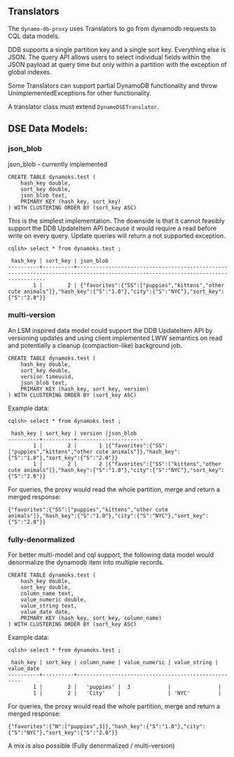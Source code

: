 ## Translators

The `dynamo-db-proxy` uses Translators to go from dynamodb requests to CQL data models.

DDB supports a single partition key and a single sort key. Everything else is JSON. The query API allows users to select individual fields within the JSON payload at query time but only within a partition with the exception of global indexes.

Some Translators can support partial DynamoDB functionality and throw UnimplementedExceptions for other functionality.

A translator class must extend `DynamoDSETranslator`.

## DSE Data Models:

### json_blob

json_blob - currently implemented

```
CREATE TABLE dynamoks.test (
    hash_key double,
    sort_key double,
    json_blob text,
    PRIMARY KEY (hash_key, sort_key)
) WITH CLUSTERING ORDER BY (sort_key ASC)
```

This is the simplest implementation. The downside is that it cannot feasibly support the DDB UpdateItem API because it would require a read before write on every query. Update queries will return a not supported exception.
```
cqlsh> select * from dynamoks.test ;

 hash_key | sort_key | json_blob
----------+----------+----------------------------------------------------------------------------------------------------------------------------------
        1 |        2 | {"favorites":{"SS":["puppies","kittens","other cute animals"]},"hash_key":{"S":"1.0"},"city":{"S":"NYC"},"sort_key":{"S":"2.0"}}

```
### multi-version
An LSM inspired data model could support the DDB UpdateItem API by versioning updates and using client implemented LWW semantics on read and potentially a cleanup (compaction-like) background job. 
```
CREATE TABLE dynamoks.test (
    hash_key double,
    sort_key double,
    version timeuuid,
    json_blob text,
    PRIMARY KEY (hash_key, sort_key, version)
) WITH CLUSTERING ORDER BY (sort_key ASC)
```

Example data:
```
cqlsh> select * from dynamoks.test ;

 hash_key | sort_key | version |json_blob
----------+----------+---------------------
        1 |        2 |       1 |{"favorites":{"SS":["puppies","kittens","other cute animals"]},"hash_key":{"S":"1.0"},"sort_key":{"S":"2.0"}}
        1 |        2 |       2 |{"favorites":{"SS":["kittens","other cute animals"]},"hash_key":{"S":"1.0"},"city":{"S":"NYC"},"sort_key":{"S":"2.0"}}
```

For queries, the proxy would read the whole partition, merge and return a merged response:
```
{"favorites":{"SS":["puppies","kittens","other cute animals"]},"hash_key":{"S":"1.0"},"city":{"S":"NYC"},"sort_key":{"S":"2.0"}}
```



### fully-denormalized
For better multi-model and cql support, the following data model would denormalize the dynamodb item into multiple records. 
```
CREATE TABLE dynamoks.test (
    hash_key double,
    sort_key double,
    column_name text,
    value_numeric double,
    value_string text,
    value_date date,
    PRIMARY KEY (hash_key, sort_key, column_name)
) WITH CLUSTERING ORDER BY (sort_key ASC)
```

Example data:
```
cqlsh> select * from dynamoks.test ;

 hash_key | sort_key | column_name | value_numeric | value_string | value_date
----------+----------+----------------------------------------------------
        1 |        2 |   'puppies' |  3            |               | 
        1 |        2 |   'City'    |               | 'NYC'         | 
```


For queries, the proxy would read the whole partition, merge and return a merged response:
```
{"favorites":{"N":["puppies",3]},"hash_key":{"S":"1.0"},"city":{"S":"NYC"},"sort_key":{"S":"2.0"}}
```

A mix is also possible (Fully denormalized / multi-version)
